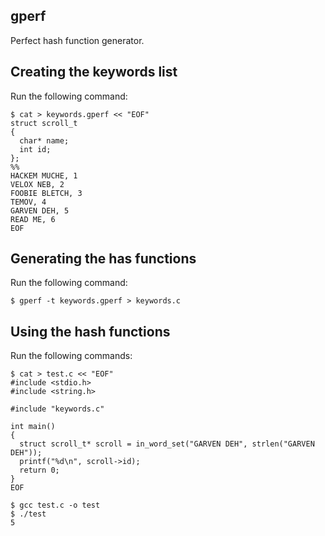gperf
-----
Perfect hash function generator.

Creating the keywords list
--------------------------
Run the following command:

    $ cat > keywords.gperf << "EOF"
    struct scroll_t
    {
      char* name;
      int id;
    };
    %%
    HACKEM MUCHE, 1
    VELOX NEB, 2
    FOOBIE BLETCH, 3
    TEMOV, 4
    GARVEN DEH, 5
    READ ME, 6
    EOF

Generating the has functions
----------------------------
Run the following command:

    $ gperf -t keywords.gperf > keywords.c

Using the hash functions
------------------------
Run the following commands:

    $ cat > test.c << "EOF"
    #include <stdio.h>
    #include <string.h>

    #include "keywords.c"

    int main()
    {
      struct scroll_t* scroll = in_word_set("GARVEN DEH", strlen("GARVEN DEH"));
      printf("%d\n", scroll->id);
      return 0;
    }
    EOF

    $ gcc test.c -o test
    $ ./test
    5
